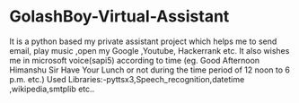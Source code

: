 # GolashBoy-Virtual-Assistant
It is a python based my private assistant project which helps me to send email, play music ,open my Google ,Youtube, Hackerrank etc. It also wishes me in microsoft voice(sapi5) according to time (eg. Good Afternoon Himanshu Sir Have Your Lunch or not during the time period of 12 noon to 6 p.m. etc.)  Used Libraries:-pyttsx3,Speech_recognition,datetime ,wikipedia,smtplib etc..
